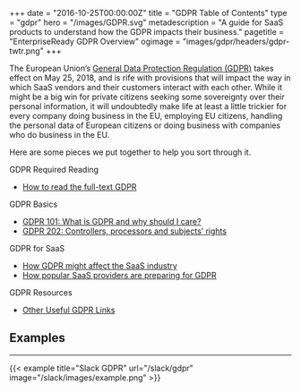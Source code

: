 +++
date = "2016-10-25T00:00:00Z"
title = "GDPR Table of Contents"
type = "gdpr"
hero = "/images/GDPR.svg"
metadescription = "A guide for SaaS products to understand how the GDPR impacts their business."
pagetitle = "EnterpriseReady GDPR Overview"
ogimage = "images/gdpr/headers/gdpr-twtr.png"
+++

The European Union’s [General Data Protection Regulation (GDPR)](https://www.eugdpr.org/) takes effect on May 25, 2018, and is rife with provisions that will impact the way in which SaaS vendors and their customers interact with each other. While it might be a big win for private citizens seeking some sovereignty over their personal information, it will undoubtedly make life at least a little trickier for every company doing business in the EU, employing EU citizens, handling the personal data of European citizens or doing business with companies who do business in the EU.

Here are some pieces we put together to help you sort through it.

GDPR Required Reading  
- [How to read the full-text GDPR](/gdpr/how-to-read-gdpr)

GDPR Basics  
- [GDPR 101: What is GDPR and why should I care?](/gdpr/what-is-gdpr)  
- [GDPR 202: Controllers, processors and subjects’ rights](/gdpr/gdpr-202)  

GDPR for SaaS  
* [How GDPR might affect the SaaS industry](/gdpr/gdpr-saas)  
* [How popular SaaS providers are preparing for GDPR](/gdpr/preparing-for-gdpr)  

GDPR Resources  
* [Other Useful GDPR Links](/gdpr/useful-gdpr-links)  

## Examples
----   
{{< example title="Slack GDPR" url="/slack/gdpr" image="/slack/images/example.png" >}}
